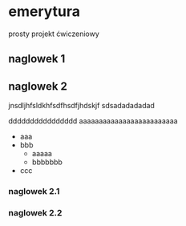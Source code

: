# emerytura
prosty projekt ćwiczeniowy

## naglowek 1

## naglowek 2
jnsdljhfsldkhfsdfhsdfjhdskjf
sdsadadadadad

dddddddddddddddd
aaaaaaaaaaaaaaaaaaaaaaaaa

* aaa
* bbb
   * aaaaa
   * bbbbbbb
* ccc
### naglowek 2.1

### naglowek 2.2
